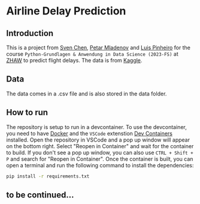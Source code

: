 # Airline Delay Prediction

## Introduction

This is a project from [Sven Chen](https://github.com/Slyfter), [Petar Mladenov](https://github.com/petarzhaw) and [Luis Pinheiro](https://github.com/pinluis) for the course `Python-Grundlagen & Anwendung in Data Science (2023-FS)` at [ZHAW](https://www.zhaw.ch/en/university/) to predict flight delays. The data is from [Kaggle](https://www.kaggle.com/datasets/ulrikthygepedersen/airlines-delay).

## Data

The data comes in a .csv file and is also stored in the data folder.

## How to run

The repository is setup to run in a devcontainer. To use the devcontainer, you need to have [Docker](https://www.docker.com/) and the `VSCode` extenstion [Dev Containers](https://marketplace.visualstudio.com/items?itemName=ms-vscode-remote.remote-containers) installed. Open the repository in VSCode and a pop up window will appear on the bottom right. Select "Reopen in Container" and wait for the container to build. If you don't see a pop up window, you can also use `CTRL + Shift + P` and search for "Reopen in Container". Once the container is built, you can open a terminal and run the following command to install the dependencies:

```bash
pip install -r requirements.txt
```

## to be continued...